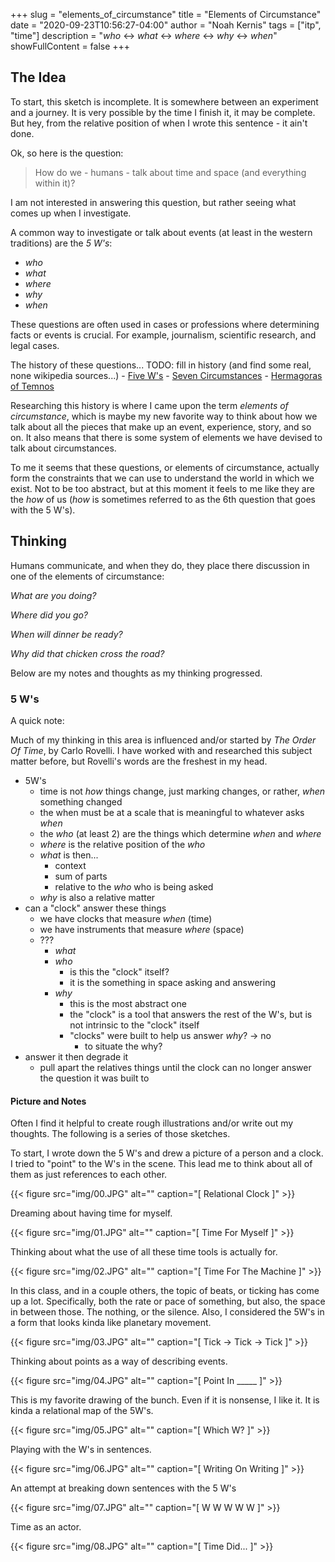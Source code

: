+++
slug = "elements_of_circumstance"
title = "Elements of Circumstance"
date = "2020-09-23T10:56:27-04:00"
author = "Noah Kernis"
tags = ["itp", "time"]
description = "*who* <-> *what* <-> *where* <-> *why* <-> *when*"
showFullContent = false
+++

<!-- {{< figure src="img/..." alt="..." caption="[ ... ]" >}} -->

## The Idea

To start, this sketch is incomplete. It is somewhere between an experiment and a journey. It is very possible by the time I finish it, it may be complete. But hey, from the relative position of when I wrote this sentence - it ain't done.

Ok, so here is the question:

> How do we - humans - talk about time and space (and everything within it)?

I am not interested in answering this question, but rather seeing what comes up when I investigate. 

A common way to investigate or talk about events (at least in the western traditions) are the *5 W's*:

- *who* 
- *what* 
- *where* 
- *why* 
- *when*

These questions are often used in cases or professions where determining facts or events is crucial. For example, journalism, scientific research, and legal cases.

The history of these questions...
TODO: fill in history (and find some real, none wikipedia sources...)
	- [Five W's](https://en.wikipedia.org/wiki/Five_Ws)
	- [Seven Circumstances](https://sevencircumstances.com/what-does-seven-circumstances-mean/)
	- [Hermagoras of Temnos](https://en.wikipedia.org/wiki/Hermagoras_of_Temnos)

Researching this history is where I came upon the term *elements of circumstance*, which is maybe my new favorite way to think about how we talk about all the pieces that make up an event, experience, story, and so on. It also means that there is some system of elements we have devised to talk about circumstances.

To me it seems that these questions, or elements of circumstance, actually form the constraints that we can use to understand the world in which we exist. Not to be too abstract, but at this moment it feels to me like they are the *how* of us (*how* is sometimes referred to as the 6th question that goes with the 5 W's).

## Thinking

Humans communicate, and when they do, they place there discussion in one of the elements of circumstance:

*What are you doing?*

*Where did you go?*

*When will dinner be ready?*

*Why did that chicken cross the road?*

Below are my notes and thoughts as my thinking progressed.

### 5 W's

A quick note: 

Much of my thinking in this area is influenced and/or started by *The Order Of Time*, by Carlo Rovelli. I have worked with and researched this subject matter before, but Rovelli's words are the freshest in my head. 

- 5W's
	- time is not *how* things change, just marking changes, or rather, *when* something changed
	- the when must be at a scale that is meaningful to whatever asks *when*
	- the *who* (at least 2) are the things which determine *when* and *where*
	- *where* is the relative position of the *who*
	- *what* is then...
		- context
		- sum of parts
		- relative to the *who* who is being asked
	- *why* is also a relative matter
- can a "clock" answer these things
	- we have clocks that measure *when* (time)
	- we have instruments that measure *where* (space)
	- ???
		- *what*
		- *who*
			- is this the "clock" itself?
			- it is the something in space asking and answering
		- *why*
			- this is the most abstract one
			- the "clock" is a tool that answers the rest of the W's, but is not intrinsic to the "clock" itself
			- "clocks" were built to help us answer *why*? -> no
				- to situate the why?
- answer it then degrade it
	- pull apart the relatives things until the clock can no longer answer the question it was built to

#### Picture and Notes

Often I find it helpful to create rough illustrations and/or write out my thoughts. The following is a series of those sketches.

To start, I wrote down the 5 W's and drew a picture of a person and a clock. I tried to "point" to the W's in the scene. This lead me to think about all of them as just references to each other. 

{{< figure src="img/00.JPG" alt="" caption="[ Relational Clock ]" >}}

Dreaming about having time for myself. 

{{< figure src="img/01.JPG" alt="" caption="[ Time For Myself ]" >}}

Thinking about what the use of all these time tools is actually for.

{{< figure src="img/02.JPG" alt="" caption="[ Time For The Machine ]" >}}

In this class, and in a couple others, the topic of beats, or ticking has come up a lot. Specifically, both the rate or pace of something, but also, the space in between those. The nothing, or the silence. Also, I considered the 5W's in a form that looks kinda like planetary movement.

{{< figure src="img/03.JPG" alt="" caption="[ Tick -> Tick -> Tick ]" >}}

Thinking about points as a way of describing events.

{{< figure src="img/04.JPG" alt="" caption="[ Point In _____ ]" >}}

This is my favorite drawing of the bunch. Even if it is nonsense, I like it. It is kinda a relational map of the 5W's.

{{< figure src="img/05.JPG" alt="" caption="[ Which W? ]" >}}

Playing with the W's in sentences.

{{< figure src="img/06.JPG" alt="" caption="[ Writing On Writing ]" >}}

An attempt at breaking down sentences with the 5 W's

{{< figure src="img/07.JPG" alt="" caption="[ W W W W W ]" >}}

Time as an actor.

{{< figure src="img/08.JPG" alt="" caption="[ Time Did... ]" >}}

